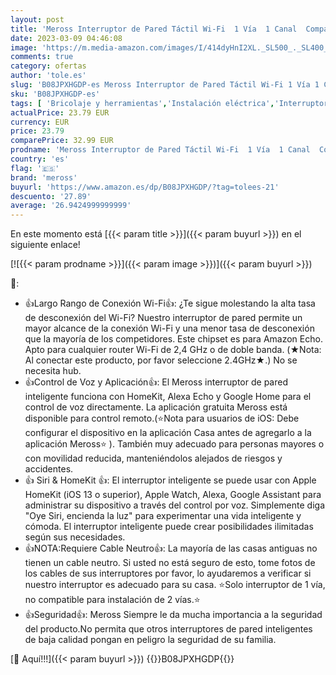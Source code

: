 ```yaml
---
layout: post
title: 'Meross Interruptor de Pared Táctil Wi-Fi  1 Vía  1 Canal  Compatible con Apple HomeKit Siri  Alexa  Google Assistant y SmartThings. 2 4GHz  Se Requiere un Cable Neutral .'
date: 2023-03-09 04:46:08
image: 'https://m.media-amazon.com/images/I/414dyHnI2XL._SL500_._SL400_.jpg'
comments: true
category: ofertas
author: 'tole.es'
slug: 'B08JPXHGDP-es Meross Interruptor de Pared Táctil Wi-Fi 1 Vía 1 Canal...'
sku: 'B08JPXHGDP-es'
tags: [ 'Bricolaje y herramientas','Instalación eléctrica','Interruptores y reguladores de luz','apple','meross','🇪🇸', ]
actualPrice: 23.79 EUR
currency: EUR
price: 23.79
comparePrice: 32.99 EUR
prodname: 'Meross Interruptor de Pared Táctil Wi-Fi  1 Vía  1 Canal  Compatible con Apple HomeKit Siri  Alexa  Google Assistant y SmartThings. 2 4GHz  Se Requiere un Cable Neutral .'
country: 'es'
flag: '🇪🇸'
brand: 'meross'
buyurl: 'https://www.amazon.es/dp/B08JPXHGDP/?tag=tolees-21'
descuento: '27.89'
average: '26.9424999999999'
---
```


En este momento está [{{< param title >}}]({{< param buyurl >}}) en el siguiente enlace!

[![{{< param prodname >}}]({{< param image >}})]({{< param buyurl >}})

🔎:

- 👍Largo Rango de Conexión Wi-Fi👍: ¿Te sigue molestando la alta tasa de desconexión del Wi-Fi? Nuestro interruptor de pared permite un mayor alcance de la conexión Wi-Fi y una menor tasa de desconexión que la mayoría de los competidores. Este chipset es para Amazon Echo. Apto para cualquier router Wi-Fi de 2,4 GHz o de doble banda. (★Nota: Al conectar este producto, por favor seleccione 2.4GHz★.) No se necesita hub.
- 👍Control de Voz y Aplicación👍: El Meross interruptor de pared inteligente funciona con HomeKit, Alexa Echo y Google Home para el control de voz directamente. La aplicación gratuita Meross está disponible para control remoto.(⭐Nota para usuarios de iOS: Debe configurar el dispositivo en la aplicación Casa antes de agregarlo a la aplicación Meross⭐ ). También muy adecuado para personas mayores o con movilidad reducida, manteniéndolos alejados de riesgos y accidentes.
- 👍 Siri & HomeKit 👍: El interruptor inteligente se puede usar con Apple HomeKit (iOS 13 o superior), Apple Watch, Alexa, Google Assistant para administrar su dispositivo a través del control por voz. Simplemente diga "Oye Siri, encienda la luz" para experimentar una vida inteligente y cómoda. El interruptor inteligente puede crear posibilidades ilimitadas según sus necesidades.
- 👍NOTA:Requiere Cable Neutro👍: La mayoría de las casas antiguas no tienen un cable neutro. Si usted no está seguro de esto, tome fotos de los cables de sus interruptores por favor, lo ayudaremos a verificar si nuestro interruptor es adecuado para su casa. ⭐Solo interruptor de 1 vía, no compatible para instalación de 2 vías.⭐
- 👍Seguridad👍: Meross Siempre le da mucha importancia a la seguridad del producto.No permita que otros interruptores de pared inteligentes de baja calidad pongan en peligro la seguridad de su familia.

[🛒 Aquí!!!]({{< param buyurl >}})
{{<world>}}B08JPXHGDP{{</world>}}
